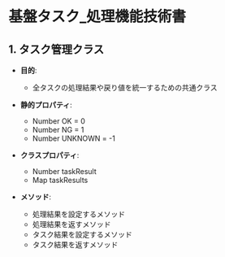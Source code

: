 # **基盤タスク_処理機能技術書**

## **1. タスク管理クラス**
- **目的**: 
  - 全タスクの処理結果や戻り値を統一するための共通クラス

- **静的プロパティ**:
  - Number OK = 0
  - Number NG = 1
  - Number UNKNOWN = -1

- **クラスプロパティ**:
  - Number taskResult
  - Map taskResults

- **メソッド**:
  - 処理結果を設定するメソッド
  - 処理結果を返すメソッド
  - タスク結果を設定するメソッド
  - タスク結果を返すメソッド